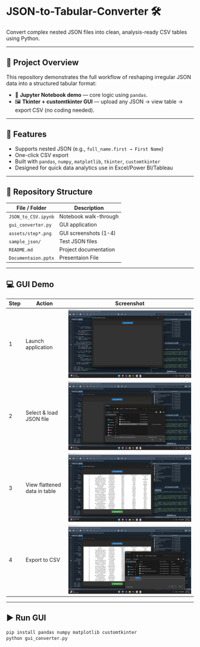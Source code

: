# JSON-to-Tabular-Converter 🛠️

Convert complex nested JSON files into clean, analysis-ready CSV tables using Python.

---

## 🚀 Project Overview

This repository demonstrates the full workflow of reshaping irregular JSON data into a structured tabular format:

- 📓 **Jupyter Notebook demo** — core logic using `pandas`.
- 🖼️ **Tkinter + customtkinter GUI** — upload any JSON → view table → export CSV (no coding needed).

---

## 🔧 Features

- Supports nested JSON (e.g., `full_name.first → First Name`)
- One-click CSV export
- Built with `pandas`, `numpy`, `matplotlib`, `tkinter`, `customtkinter`
- Designed for quick data analytics use in Excel/Power BI/Tableau

---

## 📂 Repository Structure

| File / Folder              | Description                               |
|---------------------------|-------------------------------------------|
| `JSON_to_CSV.ipynb`       | Notebook walk-through                      |
| `gui_converter.py`        | GUI application                            |
| `assets/step*.png`        | GUI screenshots (1-4)                      |
| `sample_json/`            | Test JSON files                            |
| `README.md`               | Project documentation                      |
| `Documentaion.pptx`       | Presentaion File                           |
---

## 💻 GUI Demo

| Step | Action                               | Screenshot                  |
|------|--------------------------------------|-----------------------------|
| 1    | Launch application                   | ![](assets/step1.png)       |
| 2    | Select & load JSON file              | ![](assets/step2.png)       |
| 3    | View flattened data in table         | ![](assets/step3.png)       |
| 4    | Export to CSV                        | ![](assets/step4.png)       |

---

## ▶️ Run GUI

```bash
pip install pandas numpy matplotlib customtkinter
python gui_converter.py
